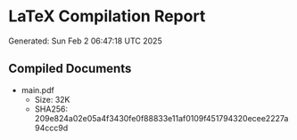 # LaTeX Compilation Report
Generated: Sun Feb  2 06:47:18 UTC 2025
## Compiled Documents
- main.pdf
  - Size: 32K
  - SHA256: 209e824a02e05a4f3430fe0f88833e11af0109f451794320ecee2227a94ccc9d
